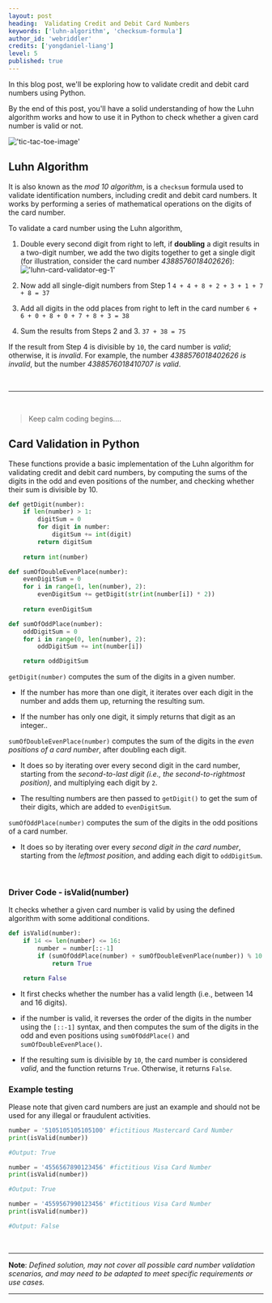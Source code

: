 ```yaml
---
layout: post
heading:  Validating Credit and Debit Card Numbers
keywords: ['luhn-algorithm', 'checksum-formula']
author_id: 'webriddler'
credits: ['yongdaniel-liang']
level: 5
published: true
---
```


In this blog post, we'll be exploring how to validate credit and debit card numbers using Python. 

By the end of this post, you'll have a solid understanding of how the Luhn algorithm works and how to use it in Python to check whether a given card number is valid or not. 

!['tic-tac-toe-image'](../../../image/card-banner.jpg)


## Luhn Algorithm

It is also known as the _mod 10 algorithm_, is a `checksum` formula used to validate identification numbers, including credit and debit card numbers. It works by performing a series of mathematical operations on the digits of the card number.

To validate a card number using the Luhn algorithm, 

1. Double every second digit from right to left, if __doubling__ a digit results in a two-digit number, we add the two digits together to get a single digit (for illustration, consider the card number _4388576018402626_):
!['luhn-card-validator-eg-1'](../../../image/luhn-card-validator-eg-1.png)

2. Now add all single-digit numbers from Step 1 `4 + 4 + 8 + 2 + 3 + 1 + 7 + 8 = 37` 

3. Add all digits in the odd places from right to left in the card number `6 + 6 + 0 + 8 + 0 + 7 + 8 + 3 = 38`

4. Sum the results from Steps 2 and 3. `37 + 38 = 75`

If the result from Step 4 is divisible by `10`, the card number is _valid_; otherwise, it is _invalid_. For example, the number _4388576018402626 is invalid_, but the number _4388576018410707 is valid_.

<br/>
<hr>


<br/>

> Keep calm coding begins....

## Card Validation in Python
These functions provide a basic implementation of the Luhn algorithm for validating credit and debit card numbers, by computing the sums of the digits in the odd and even positions of the number, and checking whether their sum is divisible by 10.



```python
def getDigit(number):
    if len(number) > 1:
        digitSum = 0
        for digit in number:
            digitSum += int(digit)
        return digitSum
    
    return int(number)

def sumOfDoubleEvenPlace(number):
    evenDigitSum = 0
    for i in range(1, len(number), 2):
        evenDigitSum += getDigit(str(int(number[i]) * 2))
        
    return evenDigitSum

def sumOfOddPlace(number):
    oddDigitSum = 0
    for i in range(0, len(number), 2):
        oddDigitSum += int(number[i])

    return oddDigitSum
```
 `getDigit(number)` computes the sum of the digits in a given number.

- If the number has more than one digit, it iterates over each digit in the number and adds them up, returning the resulting sum.  

- If the number has only one digit, it simply returns that digit as an integer.. 

`sumOfDoubleEvenPlace(number)` computes the sum of the digits in the _even positions of a card number_, after doubling each digit. 

- It does so by iterating over every second digit in the card number, starting from the _second-to-last digit (i.e., the second-to-rightmost position)_, and multiplying each digit by `2`. 

- The resulting numbers are then passed to `getDigit()` to get the sum of their digits, which are added to `evenDigitSum`.

`sumOfOddPlace(number)` computes the sum of the digits in the odd positions of a card number.

- It does so by iterating over every _second digit in the card number_, starting from the _leftmost position_, and adding each digit to `oddDigitSum`.

<br/>

<ins class="adsbygoogle"
     style="display:block"
     data-ad-format="fluid"
     data-ad-layout-key="-fb+5w+4e-db+86"
     data-ad-client="ca-pub-4655390962543707"
     data-ad-slot="5226911603"></ins>

### Driver Code - isValid(number)
It checks whether a given card number is valid by using the defined algorithm with some additional conditions.

```python
def isValid(number):
    if 14 <= len(number) <= 16:
        number = number[::-1]
        if (sumOfOddPlace(number) + sumOfDoubleEvenPlace(number)) % 10 == 0:
            return True

    return False
```
- It first checks whether the number has a valid length (i.e., between 14 and 16 digits).

- if the number is valid, it reverses the order of the digits in the number using the `[::-1]` syntax, and then computes the sum of the digits in the odd and even positions using `sumOfOddPlace()` and `sumOfDoubleEvenPlace()`. 

- If the resulting sum is divisible by `10`, the card number is considered _valid_, and the function returns `True`. Otherwise, it returns `False`.


### Example testing

Please note that given card numbers are just an example and should not be used for any illegal or fraudulent activities.

```python
number = '5105105105105100' #fictitious Mastercard Card Number
print(isValid(number))

#Output: True
```

```python
number = '4556567890123456' #fictitious Visa Card Number
print(isValid(number))

#Output: True
```
```python
number = '4559567990123456' #fictitious Visa Card Number
print(isValid(number))

#Output: False
```

<br />

<hr />

__Note__: _Defined solution, may not cover all possible card number validation scenarios, and may need to be adapted to meet specific requirements or use cases._
<hr />